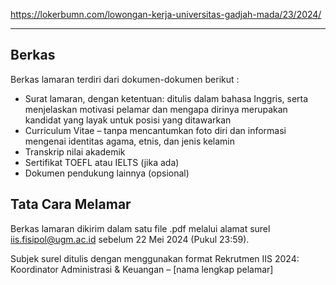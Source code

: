 https://lokerbumn.com/lowongan-kerja-universitas-gadjah-mada/23/2024/

---

## Berkas

Berkas lamaran terdiri dari dokumen-dokumen berikut :

- Surat lamaran, dengan ketentuan: ditulis dalam bahasa Inggris, serta menjelaskan motivasi pelamar dan mengapa dirinya merupakan kandidat yang layak untuk posisi yang ditawarkan
- Curriculum Vitae – tanpa mencantumkan foto diri dan informasi mengenai identitas agama, etnis, dan jenis kelamin
- Transkrip nilai akademik
-  Sertifikat TOEFL atau IELTS (jika ada)
- Dokumen pendukung lainnya (opsional)

## Tata Cara Melamar

Berkas lamaran dikirim dalam satu file .pdf melalui alamat surel iis.fisipol@ugm.ac.id sebelum 22 Mei 2024 (Pukul 23:59).

Subjek surel ditulis dengan menggunakan format Rekrutmen IIS 2024: Koordinator Administrasi & Keuangan – [nama lengkap pelamar]